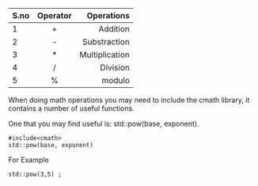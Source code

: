 | S.no      | Operator | Operations    |
| :---        |    :----:   |          ---: |
| 1      |  +        |  Addition  |
|  2  |   -      |  Substraction      |
|3|* |Multiplication|
|4|/|Division|
|5|%|modulo|


When doing math operations you may need to include the cmath library, it contains a number of useful functions.

One that you may find useful is: std::pow(base, exponent).

```#include<cmath>  ``` \
```std::pow(base, exponent)```
     
 For Example

```std::pow(3,5) ;```
